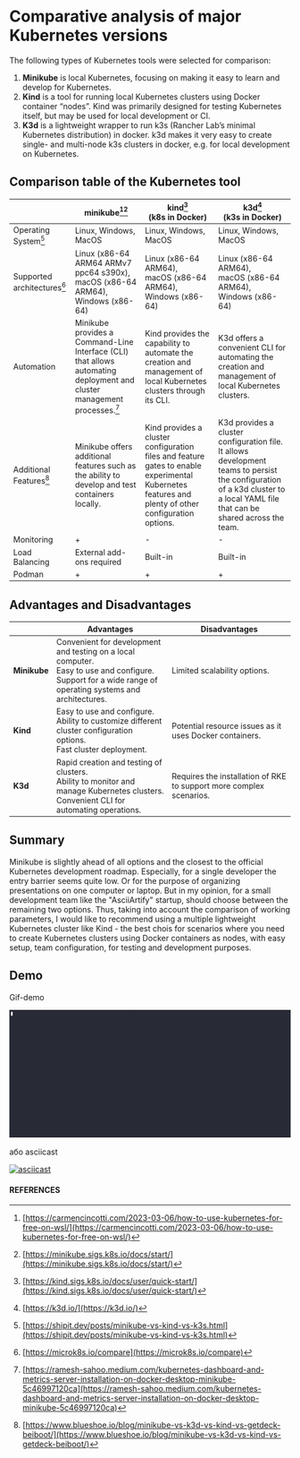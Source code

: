 # Comparative analysis of major Kubernetes versions

The following types of Kubernetes tools were selected for comparison:

1. **Minikube** is local Kubernetes, focusing on making it easy to learn and develop for Kubernetes.
2. **Kind** is a tool for running local Kubernetes clusters using Docker container “nodes”. 
Kind was primarily designed for testing Kubernetes itself, but may be used for local development or CI.
3. **K3d** is a lightweight wrapper to run k3s (Rancher Lab’s minimal Kubernetes distribution) in docker.
k3d makes it very easy to create single- and multi-node k3s clusters in docker, e.g. for local development on Kubernetes.

## Comparison table of the Kubernetes tool

|   |  minikube[^3][^4]  |  kind[^5]<br>(k8s in Docker)  |  k3d[^6]<br>(k3s in Docker)  |
|---|------------|--------|-------|
| Operating System[^1] | Linux, Windows, MacOS| Linux, Windows, MacOS |  Linux, Windows, MacOS  |
| Supported architectures[^2] | Linux (x86-64 ARM64 ARMv7 ppc64 s390x),<br>macOS (x86-64 ARM64),<br>Windows (x86-64) | Linux (x86-64 ARM64),<br>macOS (x86-64 ARM64),<br>Windows (x86-64) | Linux (x86-64 ARM64),<br>macOS (x86-64 ARM64),<br>Windows (x86-64) |
| Automation | Minikube provides a Command-Line Interface (CLI) that allows automating deployment and cluster management processes.[^7] | Kind provides the capability to automate the creation and management of local Kubernetes clusters through its CLI. | K3d offers a convenient CLI for automating the creation and management of local Kubernetes clusters. |
| Additional Features[^8] | Minikube offers additional features such as the ability to develop and test containers locally. | Kind provides a cluster configuration files and feature gates to enable experimental Kubernetes features and plenty of other configuration options. | K3d provides a cluster configuration file. It allows development teams to persist the configuration of a k3d cluster to a local YAML file that can be shared across the team. |
| Monitoring |	+	 |  -  |	-  |
| Load Balancing  |	External add-ons required |	Built-in |	Built-in |
| Podman	   |  +	 |  +	 |  +  |

## Advantages and Disadvantages

|        | Advantages  |  Disadvantages  |
|--------|-------------|-----------------|
| **Minikube** | Convenient for development and testing on a local computer.</br>Easy to use and configure.</br>Support for a wide range of operating systems and architectures. | Limited scalability options. |
| **Kind**     | Easy to use and configure.</br>Ability to customize different cluster configuration options.</br>Fast cluster deployment.  | Potential resource issues as it uses Docker containers. |
| **K3d**      | Rapid creation and testing of clusters.</br>Ability to monitor and manage Kubernetes clusters.</br>Convenient CLI for automating operations. | Requires the installation of RKE to support more complex scenarios.  |

## Summary

Minikube is slightly ahead of all options and the closest to the official Kubernetes development roadmap. Especially, for a single developer the entry barrier seems quite low. Or for the purpose of organizing presentations on one computer or laptop. 
But in my opinion, for a small development team like the "AsciiArtify" startup, should choose between the remaining two options. Thus, taking into account the comparison of working parameters, I would like to recommend using a multiple lightweight Kubernetes cluster like Kind - the best chois for scenarios where you need to create Kubernetes clusters using Docker containers as nodes, with easy setup, team configuration, for testing and development purposes. 

## Demo

Gif-demo

![Concept demo](img/demo.gif)

або asciicast

[![asciicast](https://asciinema.org/a/wBhmF7NJK7FPC1W03LajFdPGV.svg)](https://asciinema.org/a/wBhmF7NJK7FPC1W03LajFdPGV)



#### REFERENCES

[^1]: [https://shipit.dev/posts/minikube-vs-kind-vs-k3s.html](https://shipit.dev/posts/minikube-vs-kind-vs-k3s.html)
[^2]: [https://microk8s.io/compare](https://microk8s.io/compare)
[^3]: [https://carmencincotti.com/2023-03-06/how-to-use-kubernetes-for-free-on-wsl/](https://carmencincotti.com/2023-03-06/how-to-use-kubernetes-for-free-on-wsl/)
[^4]: [https://minikube.sigs.k8s.io/docs/start/](https://minikube.sigs.k8s.io/docs/start/)
[^5]: [https://kind.sigs.k8s.io/docs/user/quick-start/](https://kind.sigs.k8s.io/docs/user/quick-start/)
[^6]: [https://k3d.io/](https://k3d.io/)
[^7]: [https://ramesh-sahoo.medium.com/kubernetes-dashboard-and-metrics-server-installation-on-docker-desktop-minikube-5c46997120ca](https://ramesh-sahoo.medium.com/kubernetes-dashboard-and-metrics-server-installation-on-docker-desktop-minikube-5c46997120ca)
[^8]: [https://www.blueshoe.io/blog/minikube-vs-k3d-vs-kind-vs-getdeck-beiboot/](https://www.blueshoe.io/blog/minikube-vs-k3d-vs-kind-vs-getdeck-beiboot/)

